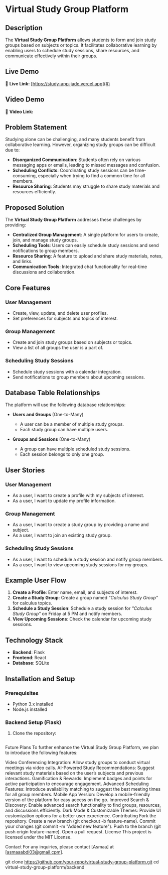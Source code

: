 # Virtual Study Group Platform

## Description
The **Virtual Study Group Platform** allows students to form and join study groups based on subjects or topics. It facilitates collaborative learning by enabling users to schedule study sessions, share resources, and communicate effectively within their groups.

## Live Demo
🔗 **Live Link:** [https://study-app-jade.vercel.app](#)

## Video Demo
🔗 **Video Link:** [](#)

## Problem Statement
Studying alone can be challenging, and many students benefit from collaborative learning. However, organizing study groups can be difficult due to:

- **Disorganized Communication**: Students often rely on various messaging apps or emails, leading to missed messages and confusion.
- **Scheduling Conflicts**: Coordinating study sessions can be time-consuming, especially when trying to find a common time for all members.
- **Resource Sharing**: Students may struggle to share study materials and resources efficiently.

## Proposed Solution
The **Virtual Study Group Platform** addresses these challenges by providing:

- **Centralized Group Management**: A single platform for users to create, join, and manage study groups.
- **Scheduling Tools**: Users can easily schedule study sessions and send notifications to group members.
- **Resource Sharing**: A feature to upload and share study materials, notes, and links.
- **Communication Tools**: Integrated chat functionality for real-time discussions and collaboration.

## Core Features

### **User Management**
- Create, view, update, and delete user profiles.
- Set preferences for subjects and topics of interest.

### **Group Management**
- Create and join study groups based on subjects or topics.
- View a list of all groups the user is a part of.

### **Scheduling Study Sessions**
- Schedule study sessions with a calendar integration.
- Send notifications to group members about upcoming sessions.

## Database Table Relationships
The platform will use the following database relationships:

- **Users and Groups** (One-to-Many)
  - A user can be a member of multiple study groups.
  - Each study group can have multiple users.

- **Groups and Sessions** (One-to-Many)
  - A group can have multiple scheduled study sessions.
  - Each session belongs to only one group.

## User Stories

### **User Management**
- As a user, I want to create a profile with my subjects of interest.
- As a user, I want to update my profile information.

### **Group Management**
- As a user, I want to create a study group by providing a name and subject.
- As a user, I want to join an existing study group.

### **Scheduling Study Sessions**
- As a user, I want to schedule a study session and notify group members.
- As a user, I want to view upcoming study sessions for my groups.

## Example User Flow

1. **Create a Profile**: Enter name, email, and subjects of interest.
2. **Create a Study Group**: Create a group named *"Calculus Study Group"* for calculus topics.
3. **Schedule a Study Session**: Schedule a study session for *"Calculus Study Group"* on Friday at 5 PM and notify members.
7. **View Upcoming Sessions**: Check the calendar for upcoming study sessions.

## Technology Stack

- **Backend**: Flask
- **Frontend**: React
- **Database**: SQLite

## Installation and Setup

### **Prerequisites**
- Python 3.x installed
- Node.js installed

### **Backend Setup (Flask)**
1. Clone the repository:
   ```sh

Future Plans
To further enhance the Virtual Study Group Platform, we plan to introduce the following features:

Video Conferencing Integration: Allow study groups to conduct virtual meetings via video calls.
AI-Powered Study Recommendations: Suggest relevant study materials based on the user’s subjects and previous interactions.
Gamification & Rewards: Implement badges and points for active participation to encourage engagement.
Advanced Scheduling Features: Introduce availability matching to suggest the best meeting times for all group members.
Mobile App Version: Develop a mobile-friendly version of the platform for easy access on the go.
Improved Search & Discovery: Enable advanced search functionality to find groups, resources, and discussions efficiently.
Dark Mode & Customizable Themes: Provide UI customization options for a better user experience.
Contributing
Fork the repository.
Create a new branch (git checkout -b feature-name).
Commit your changes (git commit -m "Added new feature").
Push to the branch (git push origin feature-name).
Open a pull request.
License
This project is licensed under the MIT License.

Contact
For any inquiries, please contact [Asmaa] at [asmaaabdi03@gmail.cpm].

git clone https://github.com/your-repo/virtual-study-group-platform.git
cd virtual-study-group-platform/backend
